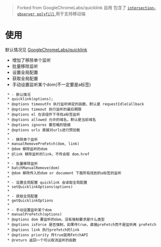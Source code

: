 > Forked from GoogleChromeLabs/quicklink
> 自用 包含了 [`intersection-observer polyfill` ](https://www.npmjs.com/package/intersection-observer) 用于支持移动端


# 使用

默认情况见 [GoogleChromeLabs/quicklink](https://github.com/GoogleChromeLabs/quicklink/blob/1.0.0/README.md)

- 增加了移除单个监听
- 批量移除监听
- 设置全局配置
- 获取全局配置
- 手动设置监听某个dom(不一定要是a标签)

```
 * - 默认情况
 * quicklink(options);
 * @options timeoutFn 执行监听绑定的函数，默认是 requestIdleCallback
 * @options timeout 执行监听的最后期限
 * @options el 在该组件下寻找a标签监听
 * @options allowed 允许的域名，默认是当前域名
 * @options ignores 要忽略的链接
 * @options urls 直接对urls进行预加载
 *
 * - 移除单个监听
 * manualRemovePreFetch(dom, link)
 * @dom 移除监听的dom
 * @link 移除监听的link，不传会取 dom.href
 *
 * - 批量移除监听
 * batchManualRemove(dom)
 * @dom 移除传入的dom or document 下面所有找到的a标签的监听
 *
 * - 设置全局配置 quicklink 会读取全局配置
 * setQuicklinkOptions(options)
 *
 * - 获取全局配置
 * getQuicklinkOptions
 *
 * - 手动设置监听某个dom
 * manualPreFetch(options)
 * @options dom 要监听的dom，没有强制要求是什么类型
 * @options isForce 是否强制，如果传true，直接preFetch而不是监听再 preFetch
 * @options link 执行prefetch的link
 * @options priority 传true就用FetchAPI
 * @return 返回一个可以取消监听的函数
```